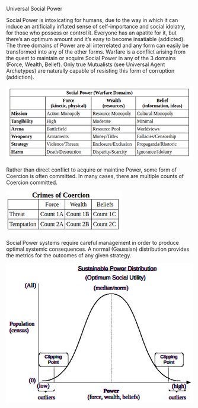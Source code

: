 Universal Social Power

Social Power is intoxicating for humans, due to the way in which it can
induce an artificially inflated sense of self-importance and social
idolatry, for those who possess or control it. Everyone has an apatite
for it, but there’s an optimum amount and it’s easy to become insatiable
(addicted). The three domains of Power are all interrelated and any form
can easily be transformed into any of the other forms. Warfare is a
conflict arising from the quest to maintain or acquire Social Power in
any of the 3 domains (Force, Wealth, Belief). Only true Mutualists (see
Universal Agent Archetypes) are naturally capable of resisting this form
of corruption (addiction).

<img src="assets/social-power.png">  

Rather than direct conflict to acquire or maintine Power, some form of Coercion is often committed. In many cases, there are multiple counts of Coercion committed.

<img src="assets/coercion.png">  

Social Power systems require careful management in order to produce
optimal systemic consequences. A normal (Gaussian) distribution provides
the metrics for the outcomes of any given strategy.

<img src="assets/power-dist.png">  
